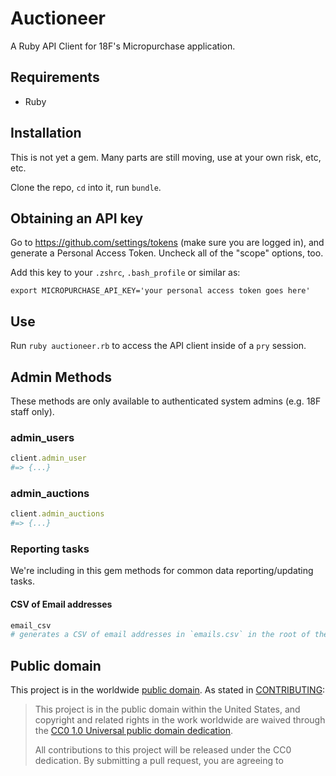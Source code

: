# Auctioneer

A Ruby API Client for 18F's Micropurchase application.

## Requirements

- Ruby

## Installation

This is not yet a gem. Many parts are still moving, use at your own risk, etc, etc.

Clone the repo, `cd` into it, run `bundle`.

## Obtaining an API key

Go to https://github.com/settings/tokens (make sure you are logged in), and generate a Personal Access Token. Uncheck all of the "scope" options, too.

Add this key to your `.zshrc`, `.bash_profile` or similar as:

```
export MICROPURCHASE_API_KEY='your personal access token goes here'
```

## Use

Run `ruby auctioneer.rb` to access the API client inside of a `pry` session.

## Admin Methods

These methods are only available to authenticated system admins (e.g. 18F staff only).

### admin_users

```ruby
client.admin_user
#=> {...}
```

### admin_auctions

```ruby
client.admin_auctions
#=> {...}
```

### Reporting tasks

We're including in this gem methods for common data reporting/updating tasks.

#### CSV of Email addresses

```ruby
email_csv
# generates a CSV of email addresses in `emails.csv` in the root of the project
```

## Public domain

This project is in the worldwide [public domain](LICENSE.md). As stated in [CONTRIBUTING](CONTRIBUTING.md):

> This project is in the public domain within the United States, and copyright and related rights in the work worldwide are waived through the [CC0 1.0 Universal public domain dedication](https://creativecommons.org/publicdomain/zero/1.0/).
>
> All contributions to this project will be released under the CC0 dedication. By submitting a pull request, you are agreeing to
